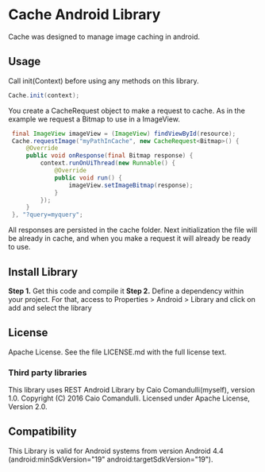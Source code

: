 # Cache Android Library

 Cache was designed to manage image caching in android.

## Usage
 
 Call init(Context) before using any methods on this library.
 
 ```java
 Cache.init(context);
 ```
 
 You create a CacheRequest<T> object to make a request to cache.
 As in the example we request a Bitmap to use in a ImageView.
 
 ```java
  final ImageView imageView = (ImageView) findViewById(resource);
  Cache.requestImage("myPathInCache", new CacheRequest<Bitmap>() {
      @Override
      public void onResponse(final Bitmap response) {
          context.runOnUiThread(new Runnable() {
              @Override
              public void run() {
                  imageView.setImageBitmap(response);
              }
          });
      }
  }, "?query=myquery";
  ```

 All responses are persisted in the cache folder. Next initialization the file will be already in cache, and when you make a request it will already be ready to use.

## Install Library

 __Step 1.__ Get this code and compile it
 __Step 2.__ Define a dependency within your project. For that, access to Properties > Android > Library and click on add and select the library

##  License

 Apache License. See the file LICENSE.md with the full license text.

### Third party libraries

 This library uses REST Android Library by Caio Comandulli(myself), version 1.0. Copyright (C) 2016 Caio Comandulli. Licensed under Apache License, Version 2.0.

## Compatibility

 This Library is valid for Android systems from version Android 4.4 (android:minSdkVersion="19" android:targetSdkVersion="19").
